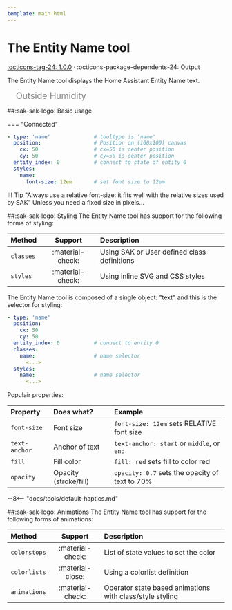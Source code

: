 ```yaml
---
template: main.html
---
```


[entity-name-tool support]: https://github.com/amoebelabs/swiss-army-knife/releases/tag/1.0.0
# The Entity Name tool
[:octicons-tag-24: 1.0.0][entity-name-tool support] ·
:octicons-package-dependents-24: Output

The Entity Name tool displays the Home Assistant Entity Name text.

<svg viewBox="0 0 400 25" xmlns="http://www.w3.org/2000/svg" width="400px">
  <text x="20" y="20" font-size="20" fill="grey">
    <tspan>Outside Humidity</tspan>
  </text>
</svg>

##:sak-sak-logo: Basic usage

=== "Connected"
```yaml linenums="1" hl_lines="1"
- type: 'name'              # tooltype is 'name'
  position:                 # Position on (100x100) canvas
    cx: 50                  # cx=50 is center position
    cy: 50                  # cy=50 is center position
  entity_index: 0           # connect to state of entity 0
  styles:
    name:
      font-size: 12em       # set font size to 12em
```

!!! Tip "Always use a relative font-size: it fits well with the relative sizes used by SAK"
    Unless you need a fixed size in pixels...
    
##:sak-sak-logo: Styling
The Entity Name tool has support for the following forms of styling:

| Method       | Support          | Description            |
| :----------- | :--------------: | :-------------------- |
| `classes`    | :material-check: | Using SAK or User defined class definitions  |
| `styles`     | :material-check: | Using inline SVG and CSS styles |

The Entity Name tool is composed of a single object: "text" and this is the selector for styling:
```yaml linenums="1"hl_lines="7 10"
- type: 'name'
  position:
    cx: 50
    cy: 50
  entity_index: 0           # connect to entity 0
  classes:
    name:                   # name selector
      <...>
  styles:
    name:                   # name selector
      <...>
```
Populair properties:

| Property       | Does what?            | Example                                                 |
| :-------------- | :-------------------- | :------------------------------------------------------ |
| `font-size`     | Font size             | `font-size: 12em` sets RELATIVE font size |
| `text-anchor`   | Anchor of text        | `text-anchor: start` or `middle`, or `end` |
| `fill`          | Fill color            | `fill: red` sets fill to color red |
| `opacity`       | Opacity (stroke/fill) | `opacity: 0.7` sets the opacity of text to 70% |

--8<-- "docs/tools/default-haptics.md"

##:sak-sak-logo: Animations
The Entity Name tool has support for the following forms of animations:

| Method       | Support          | Description            |
| :----------- | :--------------: | :-------------------- |
| `colorstops` | :material-check: | List of state values to set the color |
| `colorlists` | :material-close: | Using a colorlist definition |
| `animations` | :material-check: | Operator state based animations with class/style styling |


